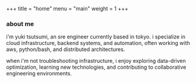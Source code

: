 +++
title = "home"
menu = "main"
weight = 1
+++

### about me

i'm yuki tsutsumi, an sre engineer currently based in tokyo. i specialize in cloud infrastructure, backend systems, and automation, often working with aws, python/bash, and distributed architectures.

when i'm not troubleshooting infrastructure, i enjoy exploring data-driven optimization, learning new technologies, and contributing to collaborative engineering environments.
